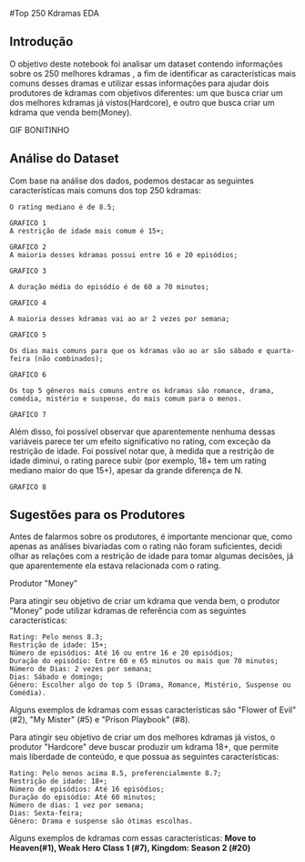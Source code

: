 #Top 250 Kdramas EDA 

## Introdução

O objetivo deste notebook foi analisar um dataset contendo informações sobre os 250 melhores kdramas , a fim de identificar as características mais comuns desses dramas e utilizar essas informações para ajudar dois produtores de kdramas com objetivos diferentes: um que busca criar um dos melhores kdramas já vistos(Hardcore), e outro que busca criar um kdrama que venda bem(Money).

GIF BONITINHO

## Análise do Dataset

Com base na análise dos dados, podemos destacar as seguintes características mais comuns dos top 250 kdramas:

    O rating mediano é de 8.5;
    
    GRAFICO 1
    A restrição de idade mais comum é 15+;
    
    GRAFICO 2
    A maioria desses kdramas possui entre 16 e 20 episódios;
    
    GRAFICO 3
    
    A duração média do episódio é de 60 a 70 minutos;
    
    GRAFICO 4
    
    A maioria desses kdramas vai ao ar 2 vezes por semana;
    
    GRAFICO 5
    
    Os dias mais comuns para que os kdramas vão ao ar são sábado e quarta-feira (não combinados);
    
    GRAFICO 6
    
    Os top 5 gêneros mais comuns entre os kdramas são romance, drama, comédia, mistério e suspense, do mais comum para o menos.
    
    GRAFICO 7

Além disso, foi possível observar que aparentemente nenhuma dessas variáveis parece ter um efeito significativo no rating, com exceção da restrição de idade. Foi possível notar que, à medida que a restrição de idade diminui, o rating parece subir (por exemplo, 18+ tem um rating mediano maior do que 15+), apesar da grande diferença de N.

    GRAFICO 8

## Sugestões para os Produtores

Antes de falarmos sobre os produtores, é importante mencionar que, como apenas as análises bivariadas com o rating não foram suficientes, decidi olhar as relações com a restrição de idade para tomar algumas decisões, já que aparentemente ela estava relacionada com o rating.

Produtor "Money"

Para atingir seu objetivo de criar um kdrama que venda bem, o produtor "Money" pode utilizar kdramas de referência com as seguintes características:

    Rating: Pelo menos 8.3;
    Restrição de idade: 15+;
    Número de episódios: Até 16 ou entre 16 e 20 episódios;
    Duração do episódio: Entre 60 e 65 minutos ou mais que 70 minutos;
    Número de Dias: 2 vezes por semana;
    Dias: Sábado e domingo;
    Gênero: Escolher algo do top 5 (Drama, Romance, Mistério, Suspense ou Comédia).

Alguns exemplos de kdramas com essas características são "Flower of Evil" (#2), "My Mister" (#5) e "Prison Playbook" (#8).

Para atingir seu objetivo de criar um dos melhores kdramas já vistos, o produtor "Hardcore" deve buscar produzir um kdrama 18+, que permite mais liberdade de conteúdo, e que possua as seguintes características:

    Rating: Pelo menos acima 8.5, preferencialmente 8.7;
    Restrição de idade: 18+;
    Número de episódios: Até 16 episódios;
    Duração do episódio: Até 60 minutos;
    Número de dias: 1 vez por semana;
    Dias: Sexta-feira;
    Gênero: Drama e suspense são ótimas escolhas.
    
Alguns exemplos de kdramas com essas características: **Move to Heaven(#1), Weak Hero Class 1 (#7), Kingdom: Season 2 (#20)**
